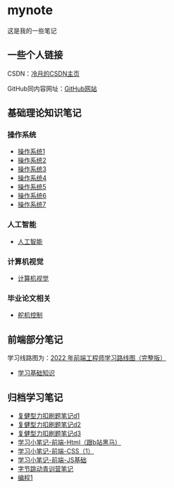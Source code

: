 # mynote

这是我的一些笔记

## 一些个人链接
CSDN：[冷月的CSDN主页](https://blog.csdn.net/silent_M01?spm=1000.2115.3001.5343)

GitHub同内容网址：[GitHub网站](https://github.com/DLMU-silentM/mynote)

## 基础理论知识笔记

### 操作系统
- [操作系统1](./fushi/操作系统1.md)
- [操作系统2](./fushi/操作系统2.md)
- [操作系统3](./fushi/操作系统3.md)
- [操作系统4](./fushi/操作系统4.md)
- [操作系统5](./fushi/操作系统5.md)
- [操作系统6](./fushi/操作系统6.md)
- [操作系统7](./fushi/操作系统7.md)

### 人工智能
- [人工智能](./AI/人工智能.md)

### 计算机视觉
- [计算机视觉](./version/version.md)

### 毕业论文相关
- [舵机控制](./dissertation/舵机控制.md)

## 前端部分笔记
学习线路图为：[2022 年前端工程师学习路线图（完整版）](https://juejin.cn/post/7052295475147309086)
- [学习基础知识](./web/d1.md)

## 归档学习笔记
- [复健型力扣刷题笔记d1](https://blog.csdn.net/silent_M01/article/details/122299045?spm=1001.2014.3001.5501)
- [复健型力扣刷题笔记d2](https://blog.csdn.net/silent_M01/article/details/122320566?spm=1001.2014.3001.5501)
- [复健型力扣刷题笔记d3](https://blog.csdn.net/silent_M01/article/details/122339293?spm=1001.2014.3001.5501)
- [学习小笔记-前端-Html（跟b站黑马）](https://blog.csdn.net/silent_M01/article/details/122379627?spm=1001.2014.3001.5501)
- [学习小笔记-前端-CSS（1）](https://blog.csdn.net/silent_M01/article/details/122397535?spm=1001.2014.3001.5501)
- [学习小笔记-前端-JS基础](https://blog.csdn.net/silent_M01/article/details/122419605?spm=1001.2014.3001.5501)
- [字节跳动青训营笔记](https://forum.juejin.cn/youthcamp/user/1698118436133784/post)
- [编程1](./fushi/编程1.md)